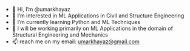 - 👋 Hi, I’m @umarkhayaz
- 👀 I’m interested in ML Applications in Civil and Structure Engineering
- 🌱 I’m currently learning Python and ML Techniques
- 💞️ I will be working primarily on ML Applications in the domain of Structural Engineering and Mechanics
- 📫 reach me on my email: umarkhayaz@gmail.com

<!---
umarkhayaz/umarkhayaz is a ✨ special ✨ repository because its `README.md` (this file) appears on your GitHub profile.
You can click the Preview link to take a look at your changes.
--->
